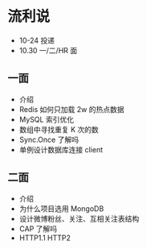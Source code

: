 # 流利说

- 10-24 投递
- 10.30 一/二/HR 面

## 一面

- 介绍
- Redis 如何只加载 2w 的热点数据
- MySQL 索引优化
- 数组中寻找重复 K 次的数
- Sync.Once 了解吗
- 单例设计数据库连接 client


## 二面

- 介绍
- 为什么项目选用 MongoDB
- 设计微博粉丝、关注、互相关注表结构
- CAP 了解吗
- HTTP1.1 HTTP2

